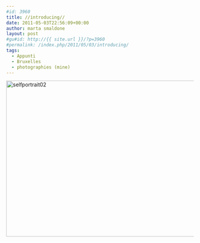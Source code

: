 ```yaml
---
#id: 3960
title: //introducing//
date: 2011-05-03T22:56:09+00:00
author: marta smaldone
layout: post
#gu#id: http://{{ site.url }}/?p=3960
#permalink: /index.php/2011/05/03/introducing/
tags:
  - Appunti
  - Bruxelles
  - photographies (mine)
---
```

<img class="aligncenter wp-image-3961" src="{{ site.url }}/images/uploads/2016/11/selfportrait02.jpg" alt="selfportrait02" width="650" height="419" srcset="{{ site.url }}/images/uploads/2016/11/selfportrait02.jpg 1181w, {{ site.url }}/images/uploads/2016/11/selfportrait02-300x194.jpg 300w, {{ site.url }}/images/uploads/2016/11/selfportrait02-768x496.jpg 768w, {{ site.url }}/images/uploads/2016/11/selfportrait02-1024x661.jpg 1024w" sizes="(max-width: 650px) 100vw, 650px" />